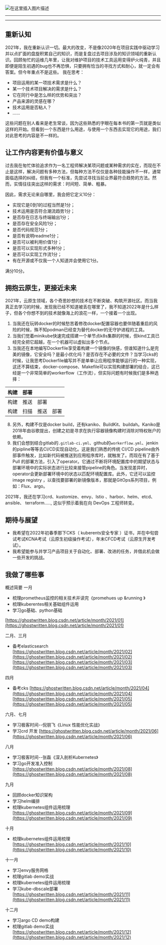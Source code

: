 ![在这里插入图片描述](https://i-blog.csdnimg.cn/blog_migrate/38221ebff51af623abf870c2579b8918.webp?x-image-process=image/format,png#pic_center)


---



---
## 重新认知
2021年，我在重新认识一切。最大的改变，不是像2020年在项目实践中驱动学习并以点扩面的盘旋积累自己的知识，而是复盘过去项目涉及的知识领域的重新认识。回顾匆忙的运维几年里，让我对维护项目的技术工具运用变得炉火纯青，并且即便是陌生初遇的bug也不再恐惧，只要拥有恰当的寻找方式和耐心，就一定会有答案。但今年重点不是这些。
我在思考：

 - 项目运用的某一项技术需求是什么？
 - 某一个技术项目解决的需求是什么？
 - 它在同行中是怎么样的优势和突出？
 - 产品来源的灵感在哪？
 - 技术运用是否粘人？
 - ......

这些问题在别人看来是老生常谈，因为这些熟悉的字眼在每本书的第一页就是类似这样的开始。但看到一个东西是什么用途，与使用一个东西去实现它的用途，我们对此思考的内容是不一样的。



##  让工作内容更有价值与意义

过去我在匆忙体验追求作为一名工程师解决某项问题或某种需求的实在，而现在不止是这样，解决问题有多种方法，但每种方法不仅仅是各种技能操作不一样，通常面临选择的纠结，但我有一个标准，先尝试寻找当前业界最符合趋势的方法。然而，实情往往突出这样的需求：时间短、简单、粗暴。

因此，需求无论来自哪里，我会把它定义10分：

 - 实现它是0到1的过程当然是1分；
 - 技术运用是否符合潮流趋势1分；
 - 是否存在日志与终端输出1分；
 - 是否存在安全风险1分；
 - 是否代码规范1分；
 - 是否有说明readme1分；
 - 是否可以被利用价值1分；
 - 是否可以实现形式多种1分；
 - 是否可以实现工作流1分；
 - 有在开源或不仅我一个人知道并会使用它1分。

满分10分。


##  拥抱云原生，更接近未来

2021年，云原生领域，各个奇思妙想的技术在不断突破、构筑开源社区。而当我真正去学习的时候，发现我已经不知道被丢在哪里了，我不知道2022年是什么样子，但各个你想不到的技术就像海上的浪花一样，一个接着一个出现。

 1. 当我还在玩转docker的时候愁苦着修改docker配置容器也要伴随着重启的风险的时候，殊不知podman已经变为替代docker的无守护进程的工具。
 2. 当我们觉着minikube快速完成搭建一个单节点k8s集群的时候，但kind工具已经完全把它超越，在一个机器可以虚拟出多个节点。
 3. 当我还在本地编写Dockerfile享受着构建一个镜像的快感，但谁知道什么是完美的镜像，它安全吗？是最小优化吗？是否存在不必要的文件？当学习cks的时候，让我思考Dockerfile编写并不是单单让应用程序能够运行的一种实现，这还不算结束，docker-compose、Makefile可以实现构建部署的结合，这已经是一个非常简单的workerflow（工作流），但实际问题有时候我们是多种选择：



| 构建 | 部署       | ||
|------|-------|---|--
| 构建 | 推送 | 部署    |
| 构建| 扫描 |推送 |部署 |


 8. 另外，构建不仅是docker build，还有kaniko、BuildKit、buildah。Kaniko是2018年由谷歌提出，创建之初是寻求在执行容器镜像构建时消除对特权账户的依赖。
 9. 我们会想到结合gitlab的`.gitlab-ci.yml`、github的`workerflow.yml`、jenkin的pipline等等去CI/CD实现自动化。这是我们熟悉的传统 CI/CD pipeline由外部事件触发，比如新代码被推送到应用程序库时，就触发了。而现在有了基于 Pull 的部署方法，引入了operator。它通过不断将环境配置库中的期望状态与部署环境中的实际状态进行比较来接管pipeline的角色。当发现差异时，operator会更新部署环境中的状态以匹配环境配置库。此外，它还可以监控 image registry ，以查找要部署的新镜像版本，那就是GitOps系列项目，例如：Flux、argo。

 2021年，我还在学习crd、kustomize、envy、Istio  、harbor、helm、etcd、ansible、 terraform....., 这似乎预示着我在向 DevOps 工程师转变。

##  期待与展望

 - 我希望在2022年初春季那下CKS（ kuberents安全专家 ）证书，并在中旬尝试考试KCNA考试（云原生初级操作考试），年末CFCD考试（云原生开发考试）。
 - 我希望能参与并学习产品项目关于自动化、部署、改进的任务，并借此机会做一些开发的挑战。

##  我做了哪些事
概述简要
一月

 - 梳理prometheus监控的相关技术并读完《promehues up &running 》
 - 梳理kuberentes相关基础组件运用
 - 学习go基础、python基础

[https://ghostwritten.blog.csdn.net/article/month/2021/01](https://ghostwritten.blog.csdn.net/article/month/2021/01)

二月、三月

 - 备考elasticsearch
  [https://ghostwritten.blog.csdn.net/article/month/2021/02](https://ghostwritten.blog.csdn.net/article/month/2021/02)
 [https://ghostwritten.blog.csdn.net/article/month/2021/03](https://ghostwritten.blog.csdn.net/article/month/2021/03)

 四月

 - 备考cks
[https://ghostwritten.blog.csdn.net/article/month/2021/04](https://ghostwritten.blog.csdn.net/article/month/2021/04)
[https://ghostwritten.blog.csdn.net/article/month/2021/05](https://ghostwritten.blog.csdn.net/article/month/2021/05)


 六月、七月

 - 学习极客时间--倪朋飞《Linux 性能优化实战》
 - 学习crd 开发
[https://ghostwritten.blog.csdn.net/article/month/2021/06](https://ghostwritten.blog.csdn.net/article/month/2021/06)

 八月

 - 学习极客时间--张磊《深入剖析Kubernetes》
 - 学习go开发准入控制
[https://ghostwritten.blog.csdn.net/article/month/2021/08](https://ghostwritten.blog.csdn.net/article/month/2021/08)

 九月

 - 回顾docker知识架构
 - 学习helm编排
 - 梳理kubernetes组件运用梳理
[https://ghostwritten.blog.csdn.net/article/month/2021/09](https://ghostwritten.blog.csdn.net/article/month/2021/09)


 十月

 - 梳理kubernetes组件运用梳理
[https://ghostwritten.blog.csdn.net/article/month/2021/10](https://ghostwritten.blog.csdn.net/article/month/2021/10)

 十一月

 - 学习envy服务网格
 - 梳理gitlab demo实战
 - 梳理kubernetes组件运用梳理
 - 学习kube-dbscale部署
[https://ghostwritten.blog.csdn.net/article/month/2021/11](https://ghostwritten.blog.csdn.net/article/month/2021/11)

 十二月

 - 学习argo CD demo构建
 - 梳理gitlab demo实战
[https://ghostwritten.blog.csdn.net/article/month/2021/12](https://ghostwritten.blog.csdn.net/article/month/2021/12)
